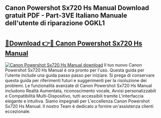 ## Canon Powershot Sx720 Hs Manual Download gratuit PDF - Part-3VE Italiano Manuale dell'utente di riparazione OGKL1

# <h2><a href="http://dfe00vf.blite.top/?on=Canon+Powershot+Sx720+Hs+Manual">🔗Download 👉🔴 Canon Powershot Sx720 Hs Manual</a></h2>

[![Canon Powershot Sx720 Hs Manual download](https://i.imgur.com/lujVjoI.png)](http://dfe00vf.blite.top/?on=Canon+Powershot+Sx720+Hs+Manual)
Il tuo nuovo Canon Powershot Sx720 Hs Manual è ora pronto per l'uso. Questa guida per l'utente include una guida passo passo per iniziare. Si prega di conservare questa guida per riferimenti futuri e suggerimenti per la risoluzione dei problemi. Le funzionalità avanzate di Canon Powershot Sx720 Hs Manual includono Realtà Aumentata, riconoscimento vocale, Avvisi personalizzabili e Compatibilità Multi-Dispositivo, tutti accessibili tramite L'interfaccia elegante e intuitiva. Siamo impegnati per L'eccellenza Canon Powershot Sx720 Hs Manual. Il nostro Team è dedicato a fornire un'assistenza clienti eccezionale.
